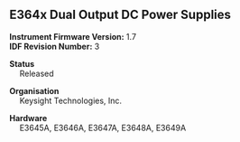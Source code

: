 <h2>E364x Dual Output DC Power Supplies</h2>
  
**Instrument Firmware Version:** 1.7  
**IDF Revision Number:** 3  
  
**Status**  
&emsp;  Released  
  
**Organisation**  
&emsp;  Keysight Technologies, Inc.  
  
**Hardware**  
&emsp;  E3645A, E3646A, E3647A, E3648A, E3649A
